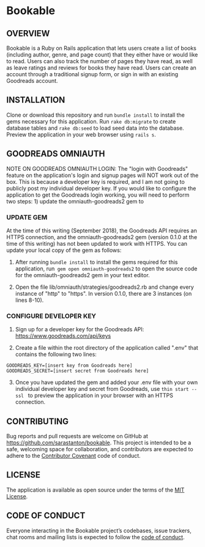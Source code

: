 # Bookable

## OVERVIEW

Bookable is a Ruby on Rails application that lets users create a list of books (including author, genre, and page count) that they either have or would like to read. Users can also track the number of pages they have read, as well as leave ratings and reviews for books they have read. Users can create an account through a traditional signup form, or sign in with an existing Goodreads account.

## INSTALLATION

Clone or download this repository and run ```bundle install``` to install the gems necessary for this application. Run ```rake db:migrate``` to create database tables and ```rake db:seed``` to load seed data into the database. Preview the application in your web browser using ```rails s```.

## GOODREADS OMNIAUTH
NOTE ON GOODREADS OMNIAUTH LOGIN: The "login with Goodreads" feature on the application's login and signup pages will NOT work out of the box. This is because a developer key is required, and I am not going to publicly post my individual developer key. If you would like to configure the application to get the Goodreads login working, you will need to perform two steps: 1) update the omniauth-goodreads2 gem to

### UPDATE GEM
At the time of this writing (September 2018), the Goodreads API requires an HTTPS connection, and the omniauth-goodreads2 gem (version 0.1.0 at the time of this writing) has not been updated to work with HTTPS. You can update your local copy of the gem as follows:

  1) After running ```bundle install``` to install the gems required for this application, run``` gem open omniauth-goodreads2``` to open the source code for the omniauth-goodreads2 gem in your text editor.

  2) Open the file lib/omniauth/strategies/goodreads2.rb and change every instance of "http" to "https". In version 0.1.0, there are 3 instances (on lines 8-10).

### CONFIGURE DEVELOPER KEY

  1) Sign up for a developer key for the Goodreads API: https://www.goodreads.com/api/keys

  2) Create a file within the root directory of the application called ".env" that contains the following two lines:

    GOODREADS_KEY=[insert key from Goodreads here]
    GOODREADS_SECRET=[insert secret from Goodreads here]

  3) Once you have updated the gem and added your .env file with your own individual developer key and secret from Goodreads, use  ```thin start --ssl ``` to preview the application in your browser with an HTTPS connection.


## CONTRIBUTING

Bug reports and pull requests are welcome on GitHub at https://github.com/sarastanton/bookable. This project is intended to be a safe, welcoming space for collaboration, and contributors are expected to adhere to the [Contributor Covenant](http://contributor-covenant.org) code of conduct.

## LICENSE

The application is available as open source under the terms of the [MIT License](https://opensource.org/licenses/MIT).

## CODE OF CONDUCT

Everyone interacting in the Bookable project’s codebases, issue trackers, chat rooms and mailing lists is expected to follow the [code of conduct](https://github.com/sarastanton/bookable/blob/master/CODE_OF_CONDUCT.md).
